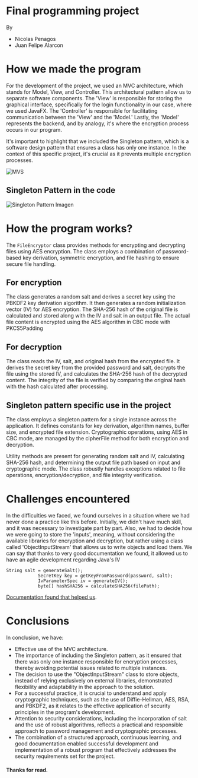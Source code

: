 # Final programming project
By 
- Nicolas Penagos
- Juan Felipe Alarcon

# How we made the program
For the development of the project, we used an MVC architecture, which stands for Model, View, and Controller. This architectural pattern allow us to separate software components. The 'View' is responsible for storing the graphical interface, specifically for the login functionality in our case, where we used JavaFX. The 'Controller' is responsible for facilitating communication between the 'View' and the 'Model.' Lastly, the 'Model' represents the backend, and by analogy, it's where the encryption process occurs in our program.

It's important to highlight that we included the Singleton pattern, which is a software design pattern that ensures a class has only one instance. In the context of this specific project, it's crucial as it prevents multiple encryption processes.

![MVS](https://4.bp.blogspot.com/-LSdEcy5ZlGY/WxMvPqGVw3I/AAAAAAAABwA/UGj7tfEfHvQ1qkKMNYGq-CM0kYH9thNvQCLcBGAs/s1600/mvc.png)

## Singleton Pattern in the code 
![Singleton Pattern Imagen](https://pbs.twimg.com/media/F__K6iVWAAAeUtM?format=jpg&name=small)

# How the program works?
The `FileEncryptor` class provides methods for encrypting and decrypting files using AES encryption. The class employs a combination of password-based key derivation, symmetric encryption, and file hashing to ensure secure file handling. 

## For encryption
The class generates a random salt and derives a secret key using the PBKDF2 key derivation algorithm. It then generates a random initialization vector (IV) for AES encryption. The SHA-256 hash of the original file is calculated and stored along with the IV and salt in an output file. The actual file content is encrypted using the AES algorithm in CBC mode with PKCS5Padding

## For decryption
The class reads the IV, salt, and original hash from the encrypted file. It derives the secret key from the provided password and salt, decrypts the file using the stored IV, and calculates the SHA-256 hash of the decrypted content. The integrity of the file is verified by comparing the original hash with the hash calculated after processing.

## Singleton pattern specific use in the project
The class employs a singleton pattern for a single instance across the application. It defines constants for key derivation, algorithm names, buffer size, and encrypted file extension. Cryptographic operations, using AES in CBC mode, are managed by the cipherFile method for both encryption and decryption.

Utility methods are present for generating random salt and IV, calculating SHA-256 hash, and determining the output file path based on input and cryptographic mode. The class robustly handles exceptions related to file operations, encryption/decryption, and file integrity verification.

# Challenges encountered
In the difficulties we faced, we found ourselves in a situation where we had never done a practice like this before. Initially, we didn't have much skill, and it was necessary to investigate part by part. Also, we had to decide how we were going to store the 'inputs', meaning, without considering the available libraries for encryption and decryption, but rather using a class called 'ObjectInputStream' that allows us to write objects and load them.
We can say that thanks to very good documentation we found, it allowed us to have an agile development regarding Java's IV


```
String salt = generateSalt();
            SecretKey key = getKeyFromPassword(password, salt);
            IvParameterSpec iv = generateIV();
            byte[] hashSHA256 = calculateSHA256(filePath);
```

[Documentation found that helped us](https://www.baeldung.com/java-aes-encryption-decryption).
            
# Conclusions
In conclusion, we have:

- Effective use of the MVC architecture.
- The importance of including the Singleton pattern, as it ensured that there was only one instance responsible for encryption processes, thereby avoiding potential issues related to multiple instances.
- The decision to use the "ObjectInputStream" class to store objects, instead of relying exclusively on external libraries, demonstrated flexibility and adaptability in the approach to the solution.
- For a successful practice, it is crucial to understand and apply cryptographic techniques, such as the use of Diffie-Hellman, AES, RSA, and PBKDF2, as it relates to the effective application of security principles in the program's development.
- Attention to security considerations, including the incorporation of salt and the use of robust algorithms, reflects a practical and responsible approach to password management and cryptographic processes.
- The combination of a structured approach, continuous learning, and good documentation enabled successful development and implementation of a robust program that effectively addresses the security requirements set for the project.





#### Thanks for read.
